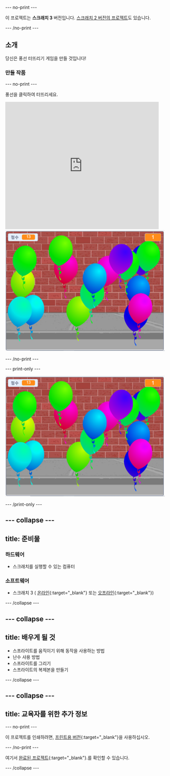 --- no-print ---

이 프로젝트는 **스크래치 3** 버전입니다. [스크래치 2 버전의 프로젝트](https://projects.raspberrypi.org/ko-KR/projects/balloons-scratch2)도 있습니다.

--- /no-print ---

## 소개

당신은 풍선 터뜨리기 게임을 만들 것입니다!


### 만들 작품

--- no-print ---

풍선을 클릭하여 터뜨리세요.

<div class="scratch-preview">
  <iframe allowtransparency="true" width="485" height="402" src="https://scratch.mit.edu/projects/embed/392886957/?autostart=false" frameborder="0" scrolling="no"></iframe>
  <img src="images/balloons-final.png">
</div>

--- /no-print ---

--- print-only ---

![완료된 프로젝트](images/balloons-final.png)

--- /print-only ---

--- collapse ---
---
title: 준비물
---

### 하드웨어

+ 스크래치를 실행할 수 있는 컴퓨터

### 소프트웨어

+ 스크래치 3 ( [온라인](https://rpf.io/scratchon){:target="_blank"} 또는 [오프라인](https://rpf.io/scratchoff){:target="_blank"})

--- /collapse ---

--- collapse ---
---
title: 배우게 될 것
---

- 스프라이트를 움직이기 위해 동작을 사용하는 방법
- 난수 사용 방법
- 스프라이트를 그리기
- 스프라이트의 복제본을 만들기

--- /collapse ---

--- collapse ---
---
title: 교육자를 위한 추가 정보
---

--- no-print ---

이 프로젝트를 인쇄하려면, [프린트용 버전](https://projects.raspberrypi.org/ko-KR/projects/balloons/print){:target="_blank"}을 사용하십시오.

--- /no-print ---

여기서 [완료된 프로젝트](https://rpf.io/p/ko-KR/balloons-get){:target="_blank"}.를 확인할 수 있습니다.

--- /collapse ---
